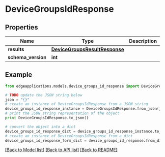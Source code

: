 # DeviceGroupsIdResponse


## Properties
Name | Type | Description | Notes
------------ | ------------- | ------------- | -------------
**results** | [**DeviceGroupsResultResponse**](DeviceGroupsResultResponse.md) |  | 
**schema_version** | **int** |  | 

## Example

```python
from edgeapplications.models.device_groups_id_response import DeviceGroupsIdResponse

# TODO update the JSON string below
json = "{}"
# create an instance of DeviceGroupsIdResponse from a JSON string
device_groups_id_response_instance = DeviceGroupsIdResponse.from_json(json)
# print the JSON string representation of the object
print DeviceGroupsIdResponse.to_json()

# convert the object into a dict
device_groups_id_response_dict = device_groups_id_response_instance.to_dict()
# create an instance of DeviceGroupsIdResponse from a dict
device_groups_id_response_form_dict = device_groups_id_response.from_dict(device_groups_id_response_dict)
```
[[Back to Model list]](../README.md#documentation-for-models) [[Back to API list]](../README.md#documentation-for-api-endpoints) [[Back to README]](../README.md)


